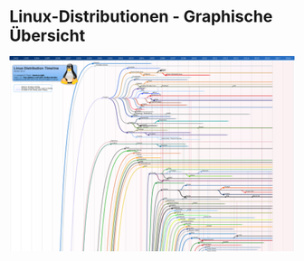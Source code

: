 # Linux-Distributionen - Graphische Übersicht

![](../../.gitbook/assets/linux_distribution_timeline.svg.png)

```text

```

